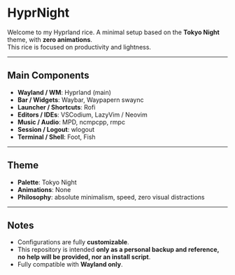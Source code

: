 # HyprNight

Welcome to my Hyprland rice.
A minimal setup based on the **Tokyo Night** theme, with **zero animations**.  
This rice is focused on productivity and lightness.

---

## Main Components

- **Wayland / WM**: Hyprland (main)  
- **Bar / Widgets**: Waybar, Waypapern swaync
- **Launcher / Shortcuts**: Rofi  
- **Editors / IDEs**: VSCodium, LazyVim / Neovim  
- **Music / Audio**: MPD, ncmpcpp, rmpc
- **Session / Logout**: wlogout  
- **Terminal / Shell**: Foot, Fish  

---

## Theme

- **Palette**: Tokyo Night  
- **Animations**: None  
- **Philosophy**: absolute minimalism, speed, zero visual distractions

---

## Notes

- Configurations are fully **customizable**.  
- This repository is intended **only as a personal backup and reference, no help will be provided, nor an install script**.  
- Fully compatible with **Wayland only**.
